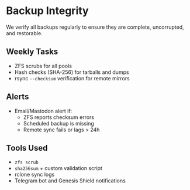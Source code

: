 # Backup Integrity

We verify all backups regularly to ensure they are complete, uncorrupted, and restorable.

## Weekly Tasks

- ZFS scrubs for all pools
- Hash checks (SHA-256) for tarballs and dumps
- rsync `--checksum` verification for remote mirrors

## Alerts

- Email/Mastodon alert if:
  - ZFS reports checksum errors
  - Scheduled backup is missing
  - Remote sync fails or lags > 24h

## Tools Used

- `zfs scrub`
- `sha256sum` + custom validation script
- rclone sync logs
- Telegram bot and Genesis Shield notifications
